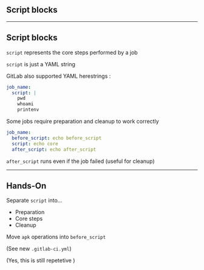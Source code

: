 <!-- .slide: id="gitlab_script_blocks" class="vertical-center" -->

<i class="fa-duotone fa-file-code fa-8x fa-duotone-colors" style="float: right; color: grey;"></i>

## Script blocks

---

## Script blocks

`script` represents the core steps performed by a job

`script` is just a YAML string

GitLab also supported YAML herestrings [](https://yaml-multiline.info/):

```yaml
job_name:
  script: |
    pwd
    whoami
    printenv
```

Some jobs require preparation and cleanup to work correctly

```yaml
job_name:
  before_script: echo before_script
  script: echo core
  after_script: echo after_script
```

`after_script` runs even if the job failed (useful for cleanup)

---

## Hands-On

Separate `script` into...

- Preparation
- Core steps
- Cleanup

Move `apk` operations into `before_script`

(See new `.gitlab-ci.yml`)

(Yes, this is still repetetive <i class="fa-duotone fa-face-smile-tongue fa-duotone-colors"></i>)
